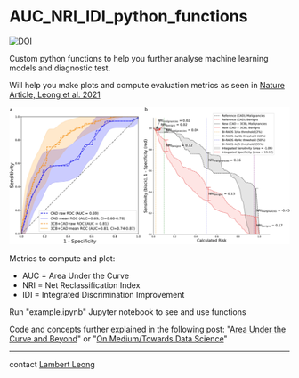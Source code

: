 # AUC_NRI_IDI_python_functions
[![DOI](https://zenodo.org/badge/365029676.svg)](https://zenodo.org/doi/10.5281/zenodo.4741234)

Custom python functions to help you further analyse machine learning models and diagnostic test.

Will help you make plots and compute evaluation metrics as seen in [Nature Article, Leong et al. 2021](https://www.nature.com/articles/s43856-021-00024-0?source=post_page-----f87a8ec6937b--------------------------------#Fig3)

![From Leong et. al. 2021](https://github.com/LambertLeong/AUC_NRI_IDI_python_functions/blob/main/idi_auc.png)

Metrics to compute and plot:
* AUC = Area Under the Curve
* NRI = Net Reclassification Index
* IDI = Integrated Discrimination Improvement

Run "example.ipynb" Jupyter notebook to see and use functions

Code and concepts further explained in the following post: "[Area Under the Curve and Beyond](https://www.lambertleong.com/thoughts/AUC-IDI-NRI)" or "[On Medium/Towards Data Science](https://medium.com/towards-data-science/area-under-the-curve-and-beyond-f87a8ec6937b)"

---
contact [Lambert Leong](https://www.lambertleong.com)
